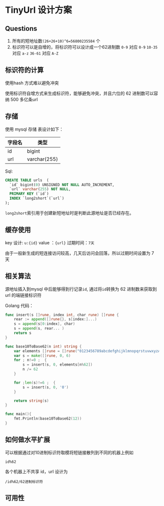 # TinyUrl   设计方案

## Questions
1. 所有的短地址数`(26+26+10)^6=56800235584` 个
2. 标识符可以是自增的，将标识符可以设计成一个62进制数
 `0-9` 对应 `0-9`
  `10-35` 对应 `a-z`
  `36-61` 对应 `A-Z`




## 标识符的计算

使用hash 方式难以避免冲突

使用标识符自增方式来生成标识符，能够避免冲突，并且六位的 62 进制数可以容纳 500 多亿条url


## 存储

使用 mysql 存储
表设计如下：

字段名   | 类型  
------  | ----  
id      | bigint
url     | varchar(255)


Sql:

```sql
CREATE TABLE urls  (
  `id` bigint(0) UNSIGNED NOT NULL AUTO_INCREMENT,
  `url` varchar(255) NOT NULL,
  PRIMARY KEY (`id`)
  INDEX `long2short`(`url`)
);
```

`long2short`索引用于创建新短地址时是判断此源地址是否已经存在。


## 缓存使用 

key 设计:	`u:{id}`
value ：`{url}`
过期时间：`7天`

由于一般新生成的短连接访问较高，几天后访问会回落，所以过期时间设置为 7 天


## 相关算法

源地址插入到mysql 中后能够得到行记录`id`, 通过将`id`转换为 62 进制数来获取到 url 的端链接标识符

Golang 代码：

```go
func insert(s []rune, index int, char rune) []rune {
    rear := append([]rune{}, s[index:]...)
    s = append(s[0:index], char)
    s = append(s, rear... )
    return s
}

func base10ToBase62(n int) string {
    var elements []rune = []rune("0123456789abcdefghijklmnopqrstuvwxyzABCDEFGHIJKLMNOPQRSTUVWXYZ")
    var s = make([]rune, 0, 6)
    for ; n!=0 ;  {
        s = insert(s, 0, elements[n%62])
        n /= 62
    }

    for ;len(s)!=6 ;  {
        s = insert(s, 0, '0')
    }

    return string(s)
}

func main(){
    fmt.Println(base10ToBase62(12))
} 
```
 


## 如何做水平扩展

可以根据通过对10进制标识符取模将短链接散列到不同的机器上例如

	id%62
各个机器上不共享 id，url 设计为

	/id%62/62进制标识符


## 可用性
